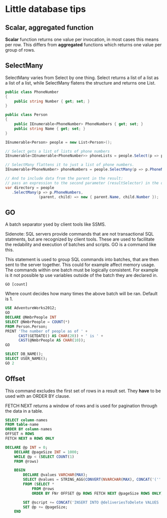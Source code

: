 # Little database tips

## Scalar, aggregated function

**Scalar** function returns one value per invocation, in most cases this means per row. This differs from **aggregated** functions which returns one value per group of rows.

## SelectMany

SelectMany varies from Select by one thing. Select returns a list of a list as a list of a list, while SelectMany flatens the structure and returns one List.

```C#
public class PhoneNumber
{
    public string Number { get; set; }
}

public class Person
{
    public IEnumerable<PhoneNumber> PhoneNumbers { get; set; }
    public string Name { get; set; }
}

IEnumerable<Person> people = new List<Person>();

// Select gets a list of lists of phone numbers
IEnumerable<IEnumerable<PhoneNumber>> phoneLists = people.Select(p => p.PhoneNumbers);

// SelectMany flattens it to just a list of phone numbers.
IEnumerable<PhoneNumber> phoneNumbers = people.SelectMany(p => p.PhoneNumbers);

// And to include data from the parent in the result: 
// pass an expression to the second parameter (resultSelector) in the overload:
var directory = people
   .SelectMany(p => p.PhoneNumbers,
               (parent, child) => new { parent.Name, child.Number });
```

## GO

A batch separator ysed by client tools like SSMS.

Sidenote: SQL servers provide commands that are not transactional SQL statments, but are recognized by client tools. These are used to facilitate the redability and execution of batches and scripts. GO is a command like this.

This statement is used to group SQL commands into batches, that are then sent to the server together. This could for example affect memory usage.\
The commands within one batch must be logically consistent. For example is it not possible tp use variables outside of the batch they are declared in.

```
GO [count]
```
Where count decides how many times the above batch will be ran. Default is 1.

```sql
USE AdventureWorks2012;  
GO  
DECLARE @NmbrPeople INT  
SELECT @NmbrPeople = COUNT(*)  
FROM Person.Person;  
PRINT 'The number of people as of ' +  
      CAST(GETDATE() AS CHAR(20)) + ' is ' +  
      CAST(@NmbrPeople AS CHAR(10));  
GO

SELECT DB_NAME();  
SELECT USER_NAME();  
GO 2
```

## Offset

This command excludes the first set of rows in a result set. They **have** to be used with an ORDER BY clause.

FETCH NEXT returns a window of rows and is used for pagination through the data in a table.

```sql
SELECT column-names
FROM table-name
ORDER BY column-names
OFFSET n ROWS
FETCH NEXT m ROWS ONLY
```

```sql
DECLARE @p INT = 0;
    DECLARE @pageSize INT = 1000;
    WHILE @p < (SELECT COUNT(1)
    FROM @rows)

    BEGIN
        DECLARE @values VARCHAR(MAX);
        SELECT @values = STRING_AGG(CONVERT(NVARCHAR(MAX), CONCAT('(''', r.FNr,''', ','''',r.EpsDeliveryId, ''')')),', ')
        FROM (SELECT *
            FROM @rows
            ORDER BY FNr OFFSET @p ROWS FETCH NEXT @pageSize ROWS ONLY) r;

        SET @script += CONCAT('INSERT INTO @deliveriesToDelete VALUES ', @values,';', @nl);
        SET @p += @pageSize;
    END
```